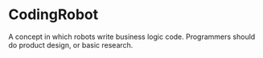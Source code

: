 # CodingRobot
A concept in which robots write business logic code. Programmers should do product design, or basic research.
